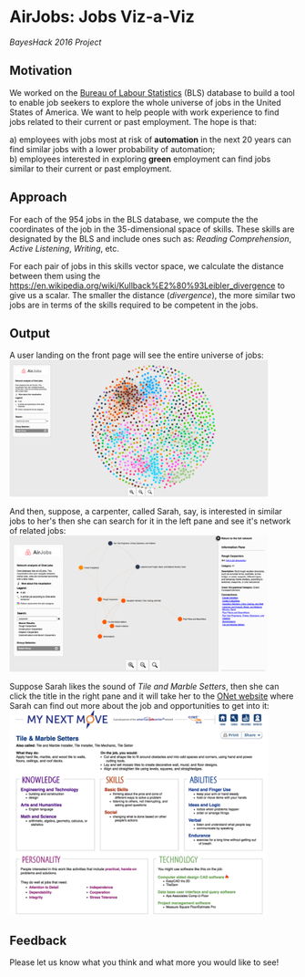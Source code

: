 # AirJobs: Jobs Viz-a-Viz
*BayesHack 2016 Project*

## Motivation

We worked on the <a href="http://www.bls.gov/home.htm">Bureau of Labour Statistics</a> (BLS) database to build a tool to enable job seekers to explore the whole universe of jobs in the United States of America. We want to help people with work experience to find jobs related to their current or past employment. The hope is that:<br>

a) employees with jobs most at risk of **automation** in the next 20 years can find similar jobs with a lower probability of automation;<br>
b) employees interested in exploring **green** employment can find jobs similar to their current or past employment.<br>

## Approach

For each of the 954 jobs in the BLS database, we compute the the coordinates of the job in the 35-dimensional space of skills. These skills are designated by the BLS and include ones such as: *Reading Comprehension*, *Active Listening*, *Writing*, etc.

For each pair of jobs in this skills vector space, we calculate the distance between them using the <a href="Kullback-Leibler Divergence">https://en.wikipedia.org/wiki/Kullback%E2%80%93Leibler_divergence</a> to give us a scalar. The smaller the distance (*divergence*), the more similar two jobs are in terms of the skills required to be competent in the jobs.

## Output

A user landing on the front page will see the entire universe of jobs:<br>
<img src="airjobs_vizaviz_1.png" style="width:90%;height:90%;">

And then, suppose, a carpenter, called Sarah, say, is interested in similar jobs to her's then she can search for it in the left pane and see it's network of related jobs:<br>
<img src="airjobs_vizaviz_2.png" style="width:90%;height:90%;">

Suppose Sarah likes the sound of *Tile and Marble Setters*, then she can click the title in the right pane and it will take her to the <a href="http://www.onetcenter.org/">ONet website</a> where Sarah can find out more about the job and opportunities to get into it:<br>
<img src="airjobs_vizaviz_3.png" style="width:90%;height:90%;">

## Feedback

Please let us know what you think and what more you would like to see!